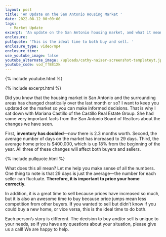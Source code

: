 ```yaml
---
layout: post
title: 'An Update on the San Antonio Housing Market '
date: 2022-08-12 00:00:00
tags:
  - Market Update
excerpt: 'An update on the San Antonio housing market, and what it means for you. '
enclosure:
pullquote: 'This is the ideal time to both buy and sell. '
enclosure_type: video/mp4
enclosure_time:
use_youtube_image: false
youtube_alternate_image: /uploads/cathy-naiser-screenshot-templateyt.jpg
youtube_code: vod_ffB81Xk
---
```

{% include youtube.html %}

{% include excerpt.html %}

Did you know that the housing market in San Antonio and the surrounding areas has changed drastically over the last month or so? I want to keep you updated on the market so you can make informed decisions. That is why I sat down with Mariana Castillo of the Castillo Real Estate Group. She had some very important facts from the San Antonio Board of Realtors about the changes we have seen.&nbsp;

First, **inventory has doubled**—now there is 2.3 months worth. Second, the average number of days on the market has increased to 29 days. Third, the average home price is $400,000, which is up 18% from the beginning of the year. All three of these changes will affect both buyers and sellers.

{% include pullquote.html %}

What does this all mean? Let me help you make sense of all the numbers. One thing to note is that 29 days is just the average—the number for each seller can fluctuate. **Therefore, it is important to price your home correctly.**&nbsp;

In addition, it is a great time to sell because prices have increased so much, but it is also an awesome time to buy because price jumps mean less competition from other buyers. If you wanted to sell but didn’t know if you could buy a new home, or vice versa, this is the ideal time to do both.&nbsp;

Each person’s story is different. The decision to buy and/or sell is unique to your needs, so if you have any questions about your situation, please give us a call\! We are happy to help.